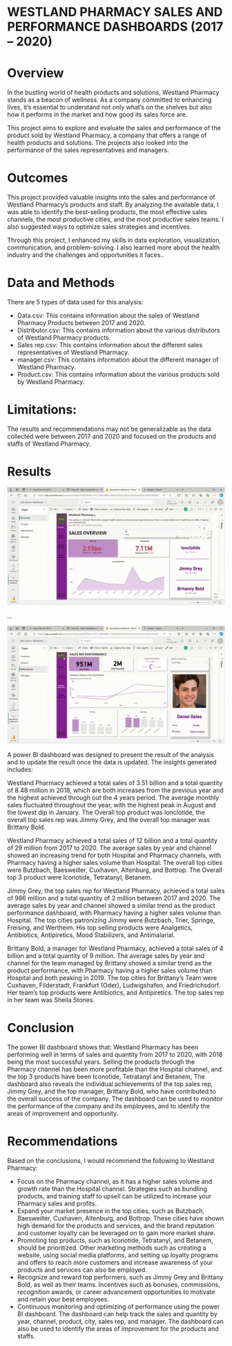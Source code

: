 # WESTLAND PHARMACY SALES AND PERFORMANCE DASHBOARDS (2017 – 2020)
# Overview
In the bustling world of health products and solutions, Westland Pharmacy stands as a beacon of wellness. As a company committed to enhancing lives, it’s essential to understand not only what’s on the shelves but also how it performs in the market and how good its sales force are.

This project aims to explore and evaluate the sales and performance of the product sold by Westland Pharmacy, a company that offers a range of health products and solutions. The projects also looked into the performance of the sales representatives and managers.

# Outcomes
This project provided valuable insights into the sales and performance of Westland Pharmacy’s products and staff. By analyzing the available data, I was able to identify the best-selling products, the most effective sales channels, the most productive cities, and the most productive sales teams. I also suggested ways to optimize sales strategies and incentives. 

Through this project, I enhanced my skills in data exploration, visualization, communication, and problem-solving. I also learned more about the health industry and the challenges and opportunities it faces..

# Data and Methods
There are 5 types of data used for this analysis:
-	Data.csv: This contains information about the sales of Westland Pharmacy Products between 2017 and 2020.
-	Distributor.csv: This contains information about the various distributors of Westland Pharmacy products.
-	Sales rep.csv: This contains information about the different sales representatives of Westland Pharmacy.
-	manager.csv: This contains information about the different manager of Westland Pharmacy.
-	Product.csv: This contains information about the various products sold by Westland Pharmacy.
# Limitations:
The results and recommendations may not be generalizable as the data collected were between 2017 and 2020 and focused on the products and staffs of Westland Pharmacy.
# Results
![interactive dashboard 1](https://github.com/Okunade-Daniel/Westland-pharmacy-sales-performance/blob/main/westland%20videos%20and%20images/ezgif.com-crop.gif)

...

![interactive dashboard 2](https://github.com/Okunade-Daniel/Westland-pharmacy-sales-performance/blob/main/westland%20videos%20and%20images/video-ezgif.com-crop.gif)

A power BI dashboard was designed to present the result of the analysis and to update the result once the data is updated. The insights generated includes:

Westland Pharmacy achieved a total sales of 3.51 billion and a total quantity of 8.48 million in 2018, which are both increases from the previous year and the highest achieved through out the 4 years period. The average monthly sales fluctuated throughout the year, with the highest peak in August and the lowest dip in January. The Overall top product was Ionclotide, the overall top sales rep was Jimmy Grey, and the overall top manager was Brittany Bold.

Westland Pharmacy achieved a total sales of 12 billion and a total quantity of 29 million from 2017 to 2020. The average sales by year and channel showed an increasing trend for both Hospital and Pharmacy channels, with Pharmacy having a higher sales volume than Hospital. The overall top cities were Butzbach, Baesweiller, Cuxhaven, Altenburg, and Bottrop. The Overall top 3 product were Iconotide, Tetratanyl, Betanem.

Jimmy Grey, the top sales rep for Westland Pharmacy, achieved a total sales of 986 million and a total quantity of 2 million between 2017 and 2020. The average sales by year and channel showed a similar trend as the product performance dashboard, with Pharmacy having a higher sales volume than Hospital. The top cities patronizing Jimmy were Butzbach, Trier, Springe, Freising, and Wertheim. His top selling products were Analgetics, Antibiotics, Antipiretics, Mood Stabilizers, and Antimalarial.

Brittany Bold, a manager for Westland Pharmacy, achieved a total sales of 4 billion and a total quantity of 9 million. The average sales by year and channel for the team managed by Brittany showed a similar trend as the product performance, with Pharmacy having a higher sales volume than Hospital and both peaking in 2019. The top cities for Brittany’s Team were Cuxhaven, Filderstadt, Frankfurt (Oder), Ludwigshafen, and Friedrichsdorf. Her team’s top products were Antibiotics, and Antipiretics. The top sales rep in her team was Sheila Stones.

# Conclusion
The power BI dashboard shows that:
Westland Pharmacy has been performing well in terms of sales and quantity from 2017 to 2020, with 2018 being the most successful years. Selling the products through the Pharmacy channel has been more profitable than the Hospital channel, and the top 3 products have been Iconotide, Tetratanyl and Betanem, The dashboard also reveals the individual achievements of the top sales rep, Jimmy Grey, and the top manager, Brittany Bold, who have contributed to the overall success of the company. The dashboard can be used to monitor the performance of the company and its employees, and to identify the areas of improvement and opportunity.

# Recommendations
Based on the conclusions, I would recommend the following to Westland Pharmacy:
- Focus on the Pharmacy channel, as it has a higher sales volume and growth rate than the Hospital channel. Strategies such as bundling products, and training staff to upsell can be utilized to increase your Pharmacy sales and profits.
- Expand your market presence in the top cities, such as Butzbach, Baesweiller, Cuxhaven, Altenburg, and Bottrop. These cities have shown high demand for the products and services, and the brand reputation and customer loyalty can be leveraged on to gain more market share.
- Promoting top products, such as Iconotide, Tetratanyl, and Betanem, should be prioritized. Other marketing methods such as creating a website, using social media platforms, and setting up loyalty programs and offers to reach more customers and increase awareness of your products and services can also be employed.
- Recognize and reward top performers, such as Jimmy Grey and Brittany Bold, as well as their teams. Incentives such as bonuses, commissions, recognition awards, or career advancement opportunities to motivate and retain your best employees.
- Continuous monitoring and optimizing of performance using the power BI dashboard. The dashboard can help track the sales and quantity by year, channel, product, city, sales rep, and manager. The dashboard can also be used to identify the areas of improvement for the products and staffs. 
